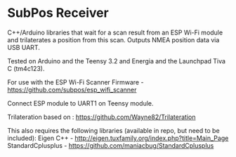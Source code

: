 # SubPos Receiver

C++/Arduino libraries that wait for a scan result from an ESP Wi-Fi module and trilaterates a position from this scan.
Outputs NMEA position data via USB UART.

Tested on Arduino and the Teensy 3.2 and Energia and the Launchpad Tiva C (tm4c123). 

For use with the ESP Wi-Fi Scanner Firmware - https://github.com/subpos/esp_wifi_scanner

Connect ESP module to UART1 on Teensy module. 

Trilateration based on : https://github.com/Wayne82/Trilateration

This also requires the following libraries (available in repo, but need to be included):
Eigen C++ - http://eigen.tuxfamily.org/index.php?title=Main_Page
StandardCplusplus - https://github.com/maniacbug/StandardCplusplus

